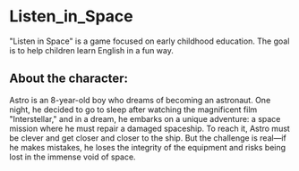 # Listen_in_Space

"Listen in Space" is a game focused on early childhood education. The goal is to help children learn English in a fun way.

## About the character:

Astro is an 8-year-old boy who dreams of becoming an astronaut. One night, he decided to go to sleep after watching the magnificent film "Interstellar," and in a dream, he embarks on a unique adventure: a space mission where he must repair a damaged spaceship. To reach it, Astro must be clever and get closer and closer to the ship. But the challenge is real—if he makes mistakes, he loses the integrity of the equipment and risks being lost in the immense void of space.
